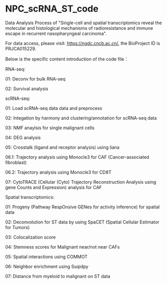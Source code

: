 # NPC_scRNA_ST_code
Data Analysis Process of "Single-cell and spatial transcriptomics reveal the molecular and histological mechanisms of radioresistance and immune escape in recurrent nasopharyngeal carcinoma".

For data access, please visit: https://ngdc.cncb.ac.cn/, the BioProject ID is PRJCA015229.

Below is the specific content introduction of the code file：

RNA-seq:

01: Deconv for bulk RNA-seq

02: Survival analysis

scRNA-seq:

01: Load scRNA-seq data data and preprocess

02: Integation by harmony and clustering/annotation for scRNA-seq data

03: NMF anaylsis for single malignant cells

04: DEG analysis

05: Crosstalk (ligand and receptor analysis) using liana

06.1: Trajectory analysis using Monocle3 for CAF (Cancer-associated fibroblast)

06.2: Trajectory analysis using Monocle3 for CD8T

07: CytoTRACE (Cellular (Cyto) Trajectory Reconstruction Analysis using gene Counts and Expression) analysis for CAF

Spatial transcriptomics:

01: Progeny (Pathway RespOnsive GENes for activity inference) for spatial data

02: Deconvolution for ST data by using SpaCET (Spatial Cellular Estimator for Tumors)

03: Colocalization score

04: Stemness scores for Malignant near/not near CAFs

05: Spatial interactions using COMMOT

06: Neighbor enrichment using Suqidpy

07: Distance from myeloid to malignant on ST data
